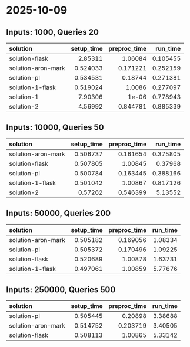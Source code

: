 # 2025-10-09

## Inputs: 1000, Queries 20

| solution           |   setup_time |   preproc_time |   run_time |
|:-------------------|-------------:|---------------:|-----------:|
| solution-flask     |     2.85311  |       1.06084  |   0.105455 |
| solution-aron-mark |     0.524033 |       0.171221 |   0.252159 |
| solution-pl        |     0.534531 |       0.18744  |   0.271381 |
| solution-1-flask   |     0.519024 |       1.0086   |   0.277097 |
| solution-1         |     7.90306  |       1e-06    |   0.778943 |
| solution-2         |     4.56992  |       0.844781 |   0.885339 |

## Inputs: 10000, Queries 50

| solution           |   setup_time |   preproc_time |   run_time |
|:-------------------|-------------:|---------------:|-----------:|
| solution-aron-mark |     0.506737 |       0.161654 |   0.375805 |
| solution-flask     |     0.507805 |       1.00845  |   0.37968  |
| solution-pl        |     0.500784 |       0.163445 |   0.388166 |
| solution-1-flask   |     0.501042 |       1.00867  |   0.817126 |
| solution-2         |     0.57262  |       0.546399 |   5.13552  |

## Inputs: 50000, Queries 200

| solution           |   setup_time |   preproc_time |   run_time |
|:-------------------|-------------:|---------------:|-----------:|
| solution-aron-mark |     0.505182 |       0.169056 |    1.08334 |
| solution-pl        |     0.505372 |       0.170496 |    1.09225 |
| solution-flask     |     0.520689 |       1.00878  |    1.63731 |
| solution-1-flask   |     0.497061 |       1.00859  |    5.77676 |

## Inputs: 250000, Queries 500

| solution           |   setup_time |   preproc_time |   run_time |
|:-------------------|-------------:|---------------:|-----------:|
| solution-pl        |     0.505445 |       0.20898  |    3.38688 |
| solution-aron-mark |     0.514752 |       0.203719 |    3.40505 |
| solution-flask     |     0.508113 |       1.00865  |    5.33142 |